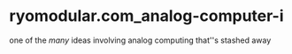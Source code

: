 # ryomodular.com_analog-computer-i
 one of the _many_ ideas involving analog computing that''s stashed away
